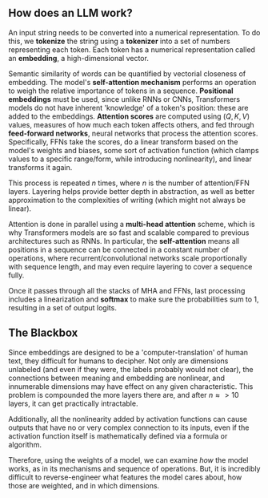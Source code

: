 ## How does an LLM work?

An input string needs to be converted into a numerical representation. To do this, we **tokenize** the string using a **tokenizer** into a set of numbers representing each token. Each token has a numerical representation called an **embedding**, a high-dimensional vector.

Semantic similarity of words can be quantified by vectorial closeness of embedding. The model's **self-attention mechanism** performs an operation to weigh the relative importance of tokens in a sequence. **Positional embeddings** must be used, since unlike RNNs or CNNs, Transformers models do not have inherent 'knowledge' of a token's position: these are added to the embeddings. **Attention scores** are computed using $(Q,K,V)$ values, measures of how much each token affects others, and fed through **feed-forward networks**, neural networks that process the attention scores. Specifically, FFNs take the scores, do a linear transform based on the model's weights and biases, some sort of activation function (which clamps values to a specific range/form, while introducing nonlinearity), and linear transforms it again.

This process is repeated $n$ times, where $n$ is the number of attention/FFN layers. Layering helps provide better depth in abstraction, as well as better approximation to the complexities of writing (which might not always be linear).

Attention is done in parallel using a **multi-head attention** scheme, which is why Transformers models are so fast and scalable compared to previous architectures such as RNNs. In particular, the **self-attention** means all positions in a sequence can be connected in a constant number of operations, where recurrent/convolutional networks scale proportionally with sequence length, and may even require layering to cover a sequence fully.

Once it passes through all the stacks of MHA and FFNs, last processing includes a linearization and **softmax** to make sure the probabilities sum to 1, resulting in a set of output logits.
## The Blackbox

Since embeddings are designed to be a 'computer-translation' of human text, they difficult for  humans to decipher. Not only are dimensions unlabeled (and even if they were, the labels probably would not clear), the connections between meaning and embedding are nonlinear, and innumerable dimensions may have effect on any given characteristic. This problem is compounded the more layers there are, and after $n\approx>10$ layers, it can get practically intractable.

Additionally, all the nonlinearity added by activation functions can cause outputs that have no or very complex connection to its inputs, even if the activation function itself is mathematically defined via a formula or algorithm.

Therefore, using the weights of a model, we can examine *how* the model works, as in its mechanisms and sequence of operations. But, it is incredibly difficult to reverse-engineer what features the model cares about, how those are weighted, and in which dimensions.